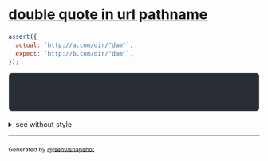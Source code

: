 # [double quote in url pathname](../../quote.test.js#L88)

```js
assert({
  actual: `http://a.com/dir/"dam"`,
  expect: `http://b.com/dir/"dam"`,
});
```

![img](throw.svg)

<details>
  <summary>see without style</summary>

```console
AssertionError: actual and expect are different

actual: 'http://a.com/dir/"dam"'
expect: 'http://b.com/dir/"dam"'
```

</details>

---

<sub>
  Generated by <a href="https://github.com/jsenv/core/tree/main/packages/independent/snapshot">@jsenv/snapshot</a>
</sub>
